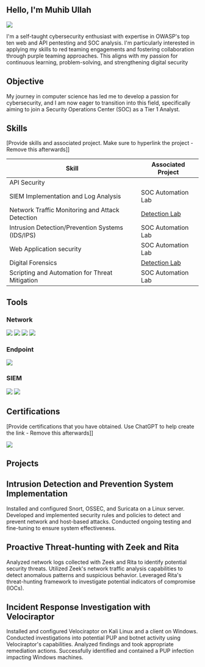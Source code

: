 ## Hello, I'm Muhib Ullah
<a href="www.linkedin.com/in/muhib-ullah-33a887251"><img src="https://img.shields.io/badge/-LinkedIn-0072b1?&style=for-the-badge&logo=linkedin&logoColor=white" /></a>


I'm a self-taught cybersecurity enthusiast with expertise in OWASP's top ten web and API pentesting and SOC analysis. I'm particularly interested in applying my skills to red teaming engagements and fostering collaboration through purple teaming approaches. This aligns with my passion for continuous learning, problem-solving, and strengthening digital security

## Objective


My journey in computer science has led me to develop a passion for cybersecurity, and I am now eager to transition into this field, specifically aiming to join a Security Operations Center (SOC) as a Tier 1 Analyst.

## Skills
[Provide skills and associated project. Make sure to hyperlink the project - Remove this afterwards]]

| Skill                                         | Associated Project         |
|-----------------------------------------------|----------------------------|
|API Security 
SIEM Implementation and Log Analysis          | SOC Automation Lab|
| Network Traffic Monitoring and Attack Detection | <a href="https://google.com">Detection Lab</a>|
| Intrusion Detection/Prevention Systems (IDS/IPS)         | SOC Automation Lab|
| Web Application security      | SOC Automation Lab|
| Digital Forensics                  | <a href="https://www.linkedin.com/posts/muhib-ullah-33a887251_velociraptor-kalilinux-digitalforensics-activity-7154544371554529280--_El?utm_source=share&utm_medium=member_desktop">Detection Lab</a>|
| Scripting and Automation for Threat Mitigation | SOC Automation Lab|




## Tools


### Network
<div>
     <img src="https://img.shields.io/badge/Burp%20Suite-F63?logo=burpsuite&logoColor=fff&style=for-the-badge" />
    <img src="https://img.shields.io/badge/-Wireshark-1679A7?&style=for-the-badge&logo=Wireshark&logoColor=white" />
    <img src="https://img.shields.io/badge/-Suricata-EF3B2D?&style=for-the-badge&logo=Suricata&logoColor=white" />
    <img src="https://img.shields.io/badge/-Zeek-777BB4?&style=for-the-badge&logo=Zeek&logoColor=white" />
</div>

### Endpoint
<div>
    <img src="https://img.shields.io/badge/-Velociraptor-4B275F?&style=for-the-badge&logo=Velociraptor&logoColor=white" />
</div>

### SIEM
<div>
    <img src="https://img.shields.io/badge/-Microsoft_Sentinel-0078D4?&style=for-the-badge&logo=Microsoft&logoColor=white" />
    <img src="https://img.shields.io/badge/-Splunk-000000?&style=for-the-badge&logo=Splunk&logoColor=white" />
  
</div>

## Certifications
[Provide certifications that you have obtained. Use ChatGPT to help create the link - Remove this afterwards]]
<div>
<img src="//img.shields.io/badge/Coursera-0056D2?logo=coursera&logoColor=fff&style=flat" />
</div>

## Projects
## Intrusion Detection and Prevention System Implementation 

Installed and configured Snort, OSSEC, and Suricata on a Linux server. Developed and implemented security rules and
policies to detect and prevent network and host-based attacks. Conducted ongoing testing and fine-tuning to ensure
system effectiveness.

## Proactive Threat-hunting with Zeek and Rita 

Analyzed network logs collected with Zeek and Rita to identify potential security threats. Utilized Zeek's network
traffic analysis capabilities to detect anomalous patterns and suspicious behavior. Leveraged Rita's threat-hunting
framework to investigate potential indicators of compromise (IOCs).

## Incident Response Investigation with Velociraptor

Installed and configured Velociraptor on Kali Linux and a client on Windows. Conducted investigations into potential
PUP and botnet activity using Velociraptor's capabilities. Analyzed findings and took appropriate remediation actions.
Successfully identified and contained a PUP infection impacting Windows machines.
